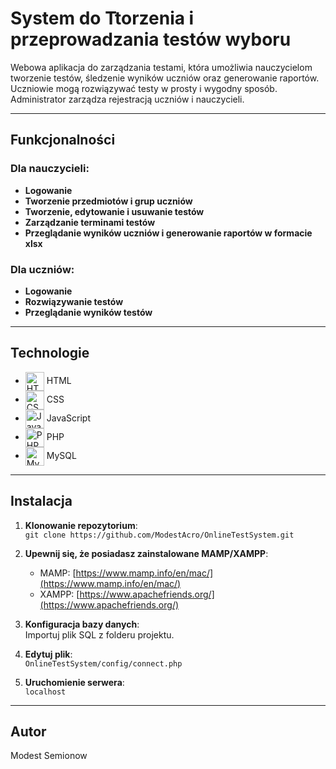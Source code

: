 # System do Ttorzenia i przeprowadzania testów wyboru

Webowa aplikacja do zarządzania testami, która umożliwia nauczycielom tworzenie testów, śledzenie wyników uczniów oraz generowanie raportów.  
Uczniowie mogą rozwiązywać testy w prosty i wygodny sposób.  
Administrator zarządza rejestracją uczniów i nauczycieli.

---

## Funkcjonalności

### Dla nauczycieli:
- **Logowanie**
- **Tworzenie przedmiotów i grup uczniów**
- **Tworzenie, edytowanie i usuwanie testów**
- **Zarządzanie terminami testów**
- **Przeglądanie wyników uczniów i generowanie raportów w formacie xlsx**

### Dla uczniów:
- **Logowanie**
- **Rozwiązywanie testów**
- **Przeglądanie wyników testów**

---

## Technologie

- <img src="https://user-images.githubusercontent.com/25181517/192158954-f88b5814-d510-4564-b285-dff7d6400dad.png" alt="HTML" style="width:30px; vertical-align:middle;"> <span>HTML</span>
- <img src="https://user-images.githubusercontent.com/25181517/183898674-75a4a1b1-f960-4ea9-abcb-637170a00a75.png" alt="CSS" style="width:30px; vertical-align:middle;"> <span>CSS</span>
- <img src="https://user-images.githubusercontent.com/25181517/117447155-6a868a00-af3d-11eb-9cfe-245df15c9f3f.png" alt="JavaScript" style="width:30px; vertical-align:middle;"> <span>JavaScript</span>
- <img src="https://github.com/marwin1991/profile-technology-icons/assets/76662862/dbbc299a-8356-45e4-9d2e-a6c21b4569cf" alt="PHP" style="width:30px; vertical-align:middle;"> <span>PHP</span>
- <img src="https://user-images.githubusercontent.com/25181517/183896128-ec99105a-ec1a-4d85-b08b-1aa1620b2046.png" alt="MySQL" style="width:30px; vertical-align:middle;"> <span>MySQL</span>



---

## Instalacja

1. **Klonowanie repozytorium**:  
   `git clone https://github.com/ModestAcro/OnlineTestSystem.git`

2. **Upewnij się, że posiadasz zainstalowane MAMP/XAMPP**:
   - MAMP: [https://www.mamp.info/en/mac/](https://www.mamp.info/en/mac/)
   - XAMPP: [https://www.apachefriends.org/](https://www.apachefriends.org/)
  
3. **Konfiguracja bazy danych**:  
   Importuj plik SQL z folderu projektu.

4. **Edytuj plik**:  
   `OnlineTestSystem/config/connect.php`

5. **Uruchomienie serwera**:  
   `localhost`

---

## Autor

Modest Semionow






